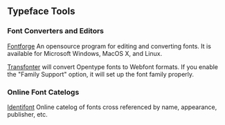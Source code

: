 ## Typeface Tools

### Font Converters and Editors

[Fontforge](https://fontforge.github.io/en-US/)
An opensource program for editing and converting fonts. It is
available for Microsoft Windows, MacOS X, and Linux.

[Transfonter](https://transfonter.org/) will convert Opentype fonts to
Webfont formats. If you enable the "Family Support" option, it will
set up the font family properly.

### Online Font Catelogs

[Identifont](http://www.identifont.com/) Online catelog of fonts
cross referenced by name, appearance, publisher, etc.


